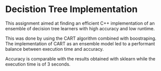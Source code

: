 # Decistion Tree Implementation

This assignment aimed at finding an efficient C++ implementation of an ensemble of decision tree learners
with high accuracy and low runtime.

This was done by using the CART algorithm combined with boostraping. 
The implementation of CART as an ensemble model led to a performant balance between execution time and accuracy. 

Accuracy is comparable with the results obtained with sklearn while the execution time is of 3 seconds.
